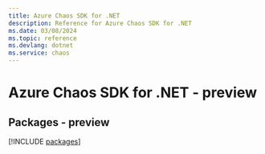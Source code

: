```yaml
---
title: Azure Chaos SDK for .NET
description: Reference for Azure Chaos SDK for .NET
ms.date: 03/08/2024
ms.topic: reference
ms.devlang: dotnet
ms.service: chaos
---
```

# Azure Chaos SDK for .NET - preview
## Packages - preview
[!INCLUDE [packages](chaos-index.md)]